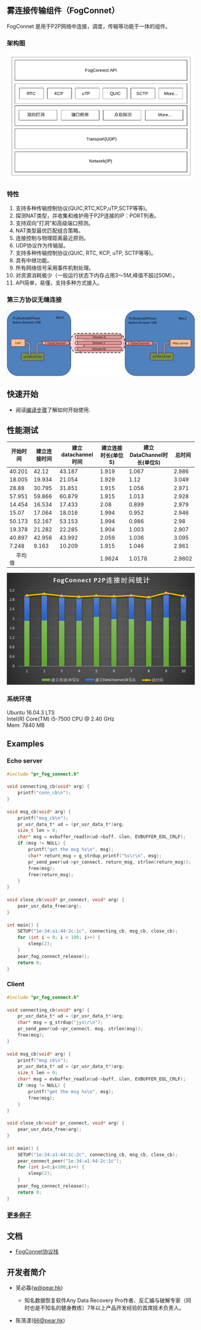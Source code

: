 ## 雾连接传输组件（FogConnet）

FogConnet 是用于P2P网络中连接，调度，传输等功能于一体的组件。

### 架构图
![fog_connectstack](./doc/images/fogconnectstack.png)

### 特性
1. 支持多种传输控制协议(QUIC,RTC,KCP,uTP,SCTP等等)。
2. 探测NAT类型，并收集和维护用于P2P连接的IP：PORT列表。
3. 支持双向“打洞”和高级端口预测。
4. NAT类型最优匹配组合策略。
5. 连接控制与物理距离最近原则。
6. UDP协议作为传输层。
7. 支持多种传输控制协议(QUIC, RTC, KCP, uTP, SCTP等等)。
8. 具有中继功能。
9. 所有网络信号采用事件机制处理。
10. 对资源消耗极少（一般运行状态下内存占用3～5M,峰值不超过50M）。
11. API简单，易懂，支持多种方式接入。

### 第三方协议无缝连接
![third part connect](doc/images/third_part_connect.png)

## 快速开始
- 阅读[编译步骤](doc/getting_started.md)了解如何开始使用.

## 性能测试

|开始时间 | 建立连接时间 | 建立datachannel时间|建立连接时长(单位S)|建立DataChannel时长(单位S)|总时间|
| ------- | ------- | --------- | --------- | ------------ | ---------- |
|40.201|42.12|43.187|1.919|1.067|2.986|
|18.005|19.934|21.054|1.929|1.12|3.049|　
|28.88|30.795|31.851|1.915|1.056|2.971|
|57.951|59.866|60.879|1.915|1.013|2.928|　
|14.454|16.534|17.433|2.08|0.899|2.979|　
|15.07|17.064|18.016|1.994|0.952|2.946|
|50.173|52.167|	53.153|1.994|0.986|2.98|
|19.378|21.282|22.285|1.904|1.003|2.907|　
|40.897|42.956|43.992|2.059|1.036|3.095|　
|7.248|9.163|10.209|1.915|1.046|2.961|
|　	平均值|||1.9624|1.0178|2.9802|

![benchmark](doc/images/P2P建立连接时间.png)

### 系统环境
Ubuntu 16.04.3 LTS \
Intel(R) Core(TM) i5-7500 CPU @ 2.40 GHz \
Mem: 7840 MB
## Examples

### Echo server
```C
#include "pr_fog_connect.h"

void connecting_cb(void* arg) {
    printf("conn_cb\n");
}

void msg_cb(void* arg) {
    printf("msg_cb\n");
    pr_usr_data_t* ud = (pr_usr_data_t*)arg;
    size_t len = 0;
    char* msg = evbuffer_readln(ud->buff, &len, EVBUFFER_EOL_CRLF);
    if (msg != NULL) {
        printf("get the msg %s\n", msg);
        char* return_msg = g_strdup_printf("%s\r\n", msg);
        pr_send_peer(ud->pr_connect, return_msg, strlen(return_msg));
        free(msg);
        free(return_msg);
    }
}

void close_cb(void* pr_connect, void* arg) {
    pear_usr_data_free(arg);
}

int main() {
    SETUP("1e:34:a1:44:2c:1c", connecting_cb, msg_cb, close_cb);
    for (int i = 0; i < 100; i++) {
        sleep(2);
    }
    pear_fog_connect_release();
    return 0;
}
```
### Client

```C
#include "pr_fog_connect.h"

void connecting_cb(void* arg) {
    pr_usr_data_t* ud = (pr_usr_data_t*)arg;
    char* msg = g_strdup("jys\r\n");
    pr_send_peer(ud->pr_connect, msg, strlen(msg));
    free(msg);
}

void msg_cb(void* arg) {
    printf("msg cb\n");
    pr_usr_data_t* ud = (pr_usr_data_t*)arg;
    size_t len = 0;
    char* msg = evbuffer_readln(ud->buff, &len, EVBUFFER_EOL_CRLF);
    if (msg != NULL) {
        printf("get the msg %s\n", msg);
        free(msg);
    }
}

void close_cb(void* pr_connect, void* arg) {
    pear_usr_data_free(arg);
}

int main() {
    SETUP("1e:34:a1:44:2c:2c", connecting_cb, msg_cb, close_cb);
    pear_connect_peer("1e:34:a1:44:2c:1c");
    for (int i=0;i<100;i++) {
        sleep(2);
    }
    pear_fog_connect_release();
    return 0;
}
```
### [更多例子](https://github.com/PearInc/FogConnect/tree/master/examples)

## 文档
- [FogConnet协议栈](doc/PTP-Connect协议栈.md)


## 开发者简介
- 吴必磊(w@pear.hk)
    - 知名数据恢复软件Any Data Recovery Pro作者、反汇编与破解专家（同时也是不知名的健身教练）7年以上产品开发经验的首席技术负责人。

- 陈荡漾(66@pear.hk)
    
